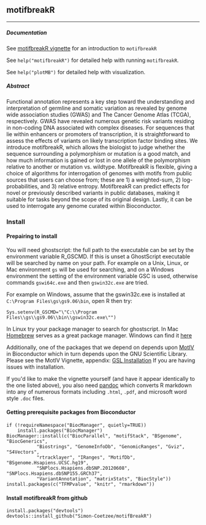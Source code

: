 ## motifbreakR
-----

##### Documentation
See [motifbreakR vignette](http://simon-coetzee.github.io/motifBreakR/) for an introduction to `motifbreakR`

See `help("motifbreakR")` for detailed help with running `motifbreakR`.

See `help("plotMB")` for detailed help with visualization.

##### Abstract
Functional annotation represents a key step toward the understanding and
interpretation of germline and somatic variation as revealed by genome wide
association studies (GWAS) and The Cancer Genome Atlas (TCGA), respectively.
GWAS have revealed numerous genetic risk variants residing in non-coding DNA
associated with complex diseases. For sequences that lie within enhancers or
promoters of transcription, it is straightforward to assess the effects of
variants on likely transcription factor binding sites. We introduce
motifbreakR, which allows the biologist to judge whether the sequence
surrounding a polymorphism or mutation is a good match, and how much
information is gained or lost in one allele of the polymorphism relative to
another or mutation vs. wildtype. MotifbreakR is flexible, giving a choice of
algorithms for interrogation of genomes with motifs from public sources that
users can choose from; these are 1) a weighted-sum, 2) log-probabilities, and
3) relative entropy. MotifbreakR can predict effects for novel or previously
described variants in public databases, making it suitable for tasks beyond
the scope of its original design. Lastly, it can be used to interrogate any
genome curated within Bioconductor.

### Install
#### Prepairing to install

You will need ghostscript: the full path to the executable can be set by the environment variable R_GSCMD. If this is unset a GhostScript executable will be searched by name on your path. For example on a Unix, Linux, or Mac environment `gs` will be used for searching, and on a Windows environment the setting of the environment variable GSC is used, otherwise commands `gswi64c.exe` and then `gswin32c.exe` are tried.

For example on Windows, assume that the gswin32c.exe is installed at `C:\Program Files\gs\gs9.06\bin`, open R then try:
```{r}
Sys.setenv(R_GSCMD="\"C:\\Program Files\\gs\\gs9.06\\bin\\gswin32c.exe\"")
```

In Linux try your package manager to search for ghostscript.
In Mac [Homebrew](http://brew.sh/) serves as a great package manager.
Windows can find it [here](http://ghostscript.com/download/gsdnld.html)

Additionally, one of the packages that we depend on depends upon [MotIV](http://www.bioconductor.org/packages/release/bioc/html/MotIV.html) in Bioconductor which in turn depends upon the GNU Scientific Library.
Please see the MotIV Vignette, appendix: [GSL Installation](http://www.bioconductor.org/packages/release/bioc/vignettes/MotIV/inst/doc/MotIV.pdf#section.11) If you are having issues with installation.

If you'd like to make the vignette yourself (and have it appear identically to the one listed above), you also need [pandoc](http://pandoc.org/installing.html) which converts R markdown into any of numerous formats including `.html`, `.pdf`, and microsoft word style `.doc` files.

#### Getting prerequisite packages from Bioconductor
```{r}
if (!requireNamespace("BiocManager", quietly=TRUE))
    install.packages("BiocManager")
BiocManager::install(c("BiocParallel", "motifStack", "BSgenome", "BiocGenerics",
           "Biostrings", "GenomeInfoDb", "GenomicRanges", "Gviz", "S4Vectors",
           "rtracklayer", "IRanges", "MotifDb", "BSgenome.Hsapiens.UCSC.hg19",
           "SNPlocs.Hsapiens.dbSNP.20120608", "SNPlocs.Hsapiens.dbSNP155.GRCh37",
           "VariantAnnotation", "matrixStats", "BiocStyle"))
install.packages(c("TFMPvalue", "knitr", "rmarkdown"))
```

#### Install motifbreakR from github
```{r}
install.packages("devtools")
devtools::install_github("Simon-Coetzee/motifBreakR")
```
